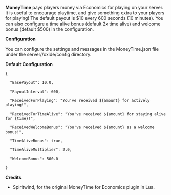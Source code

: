 **MoneyTime**  pays players money via Economics for playing on your server.  It is useful to encourage playtime, and give something extra to your players for playing! The default payout is $10 every 600 seconds (10 minutes). You can also configure a time alive bonus (default 2x time alive) and welcome bonus (default $500) in the configuration.

**Configuration** 

You can configure the settings and messages in the MoneyTime.json file under the server/<identity>/oxide/config directory.

**Default Configuration** 

````
{

  "BasePayout": 10.0,

  "PayoutInterval": 600,

  "ReceivedForPlaying": "You've received ${amount} for actively playing!",

  "ReceivedForTimeAlive": "You've received ${amount} for staying alive for {time}!",

  "ReceivedWelcomeBonus": "You've received ${amount} as a welcome bonus!",

  "TimeAliveBonus": true,

  "TimeAliveMultiplier": 2.0,

  "WelcomeBonus": 500.0

}
````

**Credits** 


* Spiritwind, for the original MoneyTime for Economics plugin in Lua.